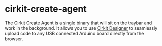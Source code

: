# cirkit-create-agent

The Cirkit Create Agent is a single binary that will sit on the traybar and work in the background. It allows you to use [Cirkit Designer](https://www.CirkitDesigner.com) to seamlessly upload code to any USB connected Arduino board directly from the browser.
